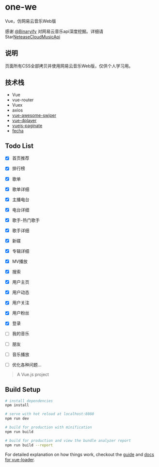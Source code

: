# one-we

Vue，仿网易云音乐Web版

感谢 [@Binaryify](https://github.com/Binaryify) 对网易云音乐api深度挖掘。详细请 Star[NeteaseCloudMusicApi](https://github.com/Binaryify/NeteaseCloudMusicApi)


## 说明

页面所有CSS全部拷贝并使用网易云音乐Web版，仅供个人学习用。

## 技术栈
- Vue
- vue-router
- Vuex
- axios
- [vue-awesome-swiper](https://github.com/surmon-china/vue-awesome-swiper)
- [vue-dplayer](https://github.com/MoePlayer/vue-dplayer)
- [vuejs-paginate](https://github.com/lokyoung/vuejs-paginate)
- [fecha](https://github.com/taylorhakes/fecha)

## Todo List

- [x] 首页推荐
- [x] 排行榜
- [x] 歌单
- [x] 歌单详细
- [x] 主播电台
- [x] 电台详细
- [x] 歌手-热门歌手
- [x] 歌手详细
- [x] 新碟
- [x] 专辑详细
- [x] MV播放
- [x] 搜索
- [x] 用户主页
- [x] 用户动态
- [x] 用户关注
- [x] 用户粉丝
- [x] 登录
- [ ] 我的音乐
- [ ] 朋友
- [ ] 音乐播放
- [ ] 优化各种问题...



> A Vue.js project

## Build Setup

``` bash
# install dependencies
npm install

# serve with hot reload at localhost:8080
npm run dev

# build for production with minification
npm run build

# build for production and view the bundle analyzer report
npm run build --report
```

For detailed explanation on how things work, checkout the [guide](http://vuejs-templates.github.io/webpack/) and [docs for vue-loader](http://vuejs.github.io/vue-loader).
